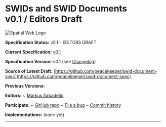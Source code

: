 SWIDs and SWID Documents<br>v0.1 / Editors Draft
==================

![Spatial Web Logo](https://raw.githubusercontent.com/peacekeeper/swid-document-spec/refs/heads/main/spatialweb.jpg)

**Specification Status:** v0.1 - EDITORS DRAFT

**Current Specification:** [v0.1](../v0.1)

**Specification Version:** v0.1 (see [Changelog](#didswid-version-changelog))

**Source of Latest Draft:**
  [https://github.com/peacekeeper/swid-document-spec](https://github.com/peacekeeper/swid-document-spec)

**Previous Versions:**

**Editors:**
~ [Markus Sabadello](https://github.com/peacekeeper)

**Participate:**
~ [GitHub repo](https://github.com/peacekeeper/swid-document-spec)
~ [File a bug](https://github.com/peacekeeper/swid-document-spec/issues)
~ [Commit history](https://github.com/peacekeeper/swid-document-spec/commits/main)

**Implementations:**
(none yet)

------------------------------------
